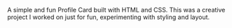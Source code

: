 A simple and fun Profile Card built with HTML and CSS. This was a creative project I worked on just for fun, experimenting with styling and layout.
